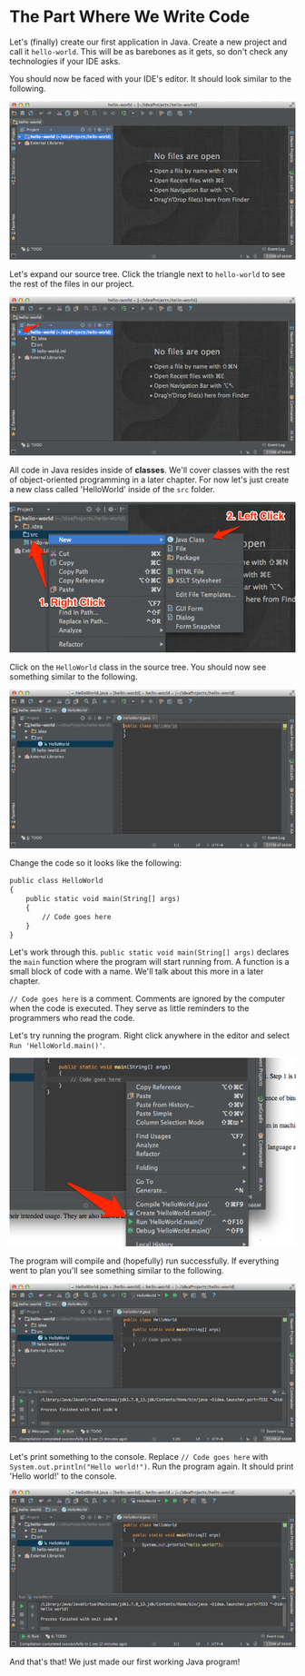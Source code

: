 The Part Where We Write Code
============================

Let's (finally) create our first application in Java. Create a new project and call it `hello-world`. This will be as barebones as it gets, so don't check any technologies if your IDE asks.

You should now be faced with your IDE's editor. It should look similar to the following.

![Main IDE Interface](assets/8.png)

Let's expand our source tree. Click the triangle next to `hello-world` to see the rest of the files in our project.

![Expanded Source Tree](assets/9.png)

All code in Java resides inside of **classes**. We'll cover classes with the rest of object-oriented programming in a later chapter. For now let's just create a new class called 'HelloWorld' inside of the `src` folder.

![Create a new class](assets/10.png)

Click on the `HelloWorld` class in the source tree. You should now see something similar to the following.

![Interface with file open](assets/11.png)

Change the code so it looks like the following:

    public class HelloWorld
    {
        public static void main(String[] args)
        {
            // Code goes here
        }
    }

Let's work through this. `public static void main(String[] args)` declares the `main` function where the program will start running from. A function is a small block of code with a name. We'll talk about this more in a later chapter.

`// Code goes here` is a comment. Comments are ignored by the computer when the code is executed. They serve as little reminders to the programmers who read the code.

Let's try running the program. Right click anywhere in the editor and select `Run 'HelloWorld.main()'`.

![Running the program](assets/12.png)

The program will compile and (hopefully) run successfully. If everything went to plan you'll see something similar to the following.

![A (hopefully) successful run](assets/13.png)

Let's print something to the console. Replace `// Code goes here` with `System.out.println("Hello world!")`. Run the program again. It should print 'Hello world!' to the console.

![Printing to the console](assets/14.png)

And that's that! We just made our first working Java program!
